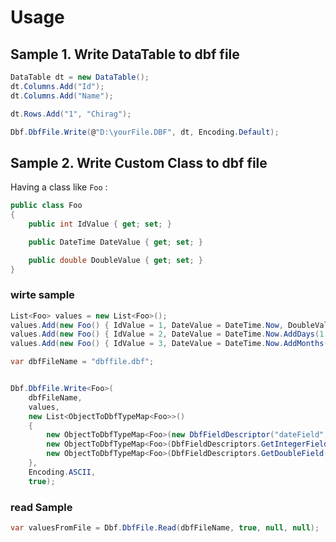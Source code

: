 # Usage


## Sample 1. Write DataTable to dbf file

``` csharp
DataTable dt = new DataTable();
dt.Columns.Add("Id");
dt.Columns.Add("Name");

dt.Rows.Add("1", "Chirag");

Dbf.DbfFile.Write(@"D:\yourFile.DBF", dt, Encoding.Default);
```

## Sample 2. Write Custom Class to dbf file

Having a class like `Foo` :

``` csharp
public class Foo
{
    public int IdValue { get; set; }

    public DateTime DateValue { get; set; }

    public double DoubleValue { get; set; }
}
```

### wirte sample

``` csharp
List<Foo> values = new List<Foo>();
values.Add(new Foo() { IdValue = 1, DateValue = DateTime.Now, DoubleValue = 1.1 });
values.Add(new Foo() { IdValue = 2, DateValue = DateTime.Now.AddDays(1), DoubleValue = 2.1 });
values.Add(new Foo() { IdValue = 3, DateValue = DateTime.Now.AddMonths(1), DoubleValue = 3.1 });

var dbfFileName = "dbffile.dbf";


Dbf.DbfFile.Write<Foo>(
    dbfFileName,
    values,
    new List<ObjectToDbfTypeMap<Foo>>()
    {
        new ObjectToDbfTypeMap<Foo>(new DbfFieldDescriptor("dateField", (char)DbfColumnType.Date, 8, 0),f=>f.DateValue),
        new ObjectToDbfTypeMap<Foo>(DbfFieldDescriptors.GetIntegerField("idField"),f=>f.IdValue),
        new ObjectToDbfTypeMap<Foo>(DbfFieldDescriptors.GetDoubleField("doubleField"),f=>f.DoubleValue),
    },
    Encoding.ASCII,
    true);
```

### read Sample

``` csharp
var valuesFromFile = Dbf.DbfFile.Read(dbfFileName, true, null, null);
```

